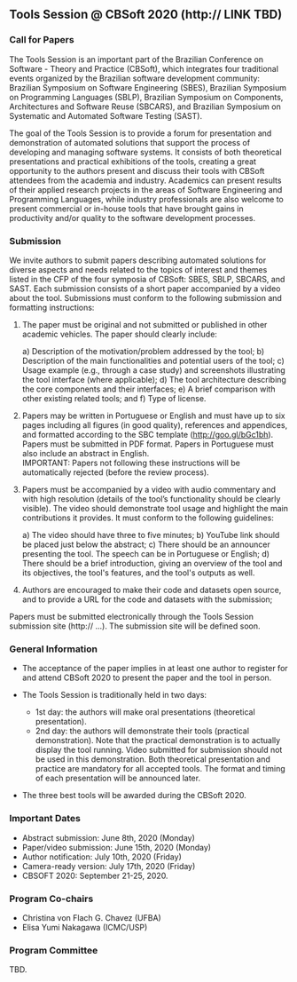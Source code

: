 ## Tools Session @ CBSoft 2020 (http:// LINK TBD)

### Call for Papers

The Tools Session is an important part of the Brazilian Conference on Software - Theory and Practice (CBSoft), which integrates four traditional events organized by the Brazilian software development community: Brazilian Symposium on Software Engineering (SBES), Brazilian Symposium on Programming Languages (SBLP), Brazilian Symposium on Components, Architectures and Software Reuse (SBCARS), and Brazilian Symposium on Systematic and Automated Software Testing (SAST).
<!-- 
This session was promoted over the years inside SBES or SBCARS and, since 2010, it has been part of CBSoft aggregating researchers and professionals of all communities linked to CBSoft.
-->

The goal of the Tools Session is to provide a forum for presentation and demonstration of automated solutions that support the process of developing and managing software systems. 
It consists of both theoretical presentations and practical exhibitions of the tools, creating a great opportunity to the authors present and discuss their tools with CBSoft attendees from the academia and industry.
Academics can present results of their applied research projects in the areas of Software Engineering and Programming Languages, while industry professionals are also welcome to present commercial or in-house tools that have brought gains in productivity and/or quality to the software development processes. 

<!--
#### TOPICS OF INTEREST

A non-exhaustive list of topics of interest includes (in alphabetical order):
- Programming Languages Environments and Compilers
- Software Architecture
- Object-oriented/aspect-oriented software development
- Model-Driven Development
- Distributed Software Development
- Software Product Line
- Requirements Engineering
- Experimental Software Engineering
- Configuration Management
- Software Maintenance, Reengineering, and Refactoring
- Metrics and Measurements in Software Engineering
- Software Processes
- Software Reuse
- Software Verification, Validation, and Testing
-->

### Submission

We invite authors to submit papers describing automated solutions for diverse aspects and needs related to the topics of interest and themes listed in the CFP of the four symposia of CBSoft: SBES, SBLP, SBCARS, and SAST.
Each submission consists of a short paper accompanied by a video about the tool. Submissions must conform to the following submission and formatting instructions:

1. The paper must be original and not submitted or published in other academic vehicles. The paper should clearly include:

   a) Description of the motivation/problem addressed by the tool;
   b) Description of the main functionalities and potential users of the tool;
   c) Usage example (e.g., through a case study) and screenshots illustrating the tool interface (where applicable);
   d) The tool architecture describing the core components and their interfaces;
   e) A brief comparison with other existing related tools; and
   f) Type of license.

2. Papers may be written in Portuguese or English and must have up to six pages including all figures (in good quality), references and appendices, and formatted according to the SBC template (http://goo.gl/bGc1bh). Papers must be submitted in PDF format. Papers in Portuguese must also include an abstract in English.  
IMPORTANT: Papers not following these instructions will be automatically rejected (before the review process).

3. Papers must be accompanied by a video with audio commentary and with high resolution (details of the tool’s functionality should be clearly visible). The video should demonstrate tool usage and highlight the main contributions it provides. It must conform to the following guidelines:

   a) The video should have three to five minutes;
   b) YouTube link should be placed just below the abstract;
   c) There should be an announcer presenting the tool. The speech can be in Portuguese or English;
   d) There should be a brief introduction, giving an overview of the tool and its objectives, the tool's features, and the tool's outputs as well.
   
4. Authors are encouraged to make their code and datasets open source, and to provide a URL for the code and datasets with the submission;
   
Papers must be submitted electronically through the Tools Session submission site (http:// ...).
The submission site will be defined soon.  

### General Information

- The acceptance of the paper implies in at least one author to register for and attend CBSoft 2020 to present the paper and the tool in person.

- The Tools Session is traditionally held in two days:
   - 1st day: the authors will make oral presentations (theoretical presentation).
   - 2nd day: the authors will demonstrate their tools (practical demonstration). Note that the practical demonstration is to actually display the tool running. Video submitted for submission should not be used in this demonstration. Both theoretical presentation and practice are mandatory for all accepted tools. 
The format and timing of each presentation will be announced later.

- The three best tools will be awarded during the CBSoft 2020.

### Important Dates

- Abstract submission: June 8th, 2020 (Monday) 
- Paper/video submission: June 15th, 2020 (Monday)
- Author notification:  July 10th, 2020 (Friday)
- Camera-ready version: July 17th, 2020 (Friday)
- CBSOFT 2020: September 21-25, 2020.

### Program Co-chairs

- Christina von Flach G. Chavez (UFBA)
- Elisa Yumi Nakagawa (ICMC/USP)

### Program Committee  

TBD.

